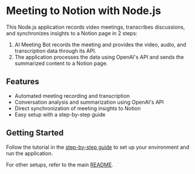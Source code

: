 # Meeting to Notion with Node.js

This Node.js application records video meetings, transcribes discussions, and synchronizes insights to a Notion page in 2 steps:

1. AI Meeting Bot records the meeting and provides the video, audio, and transcription data through its API.
2. The application processes the data using OpenAI's API and sends the summarized content to a Notion page.

## Features

- Automated meeting recording and transcription
- Conversation analysis and summarization using OpenAI's API
- Direct synchronization of meeting insights to Notion
- Easy setup with a step-by-step guide

## Getting Started

Follow the tutorial in the [step-by-step guide](./node-js-to-notion-llm-brief.md) to set up your environment and run the application.

For other setups, refer to the main [README](../README.md).
